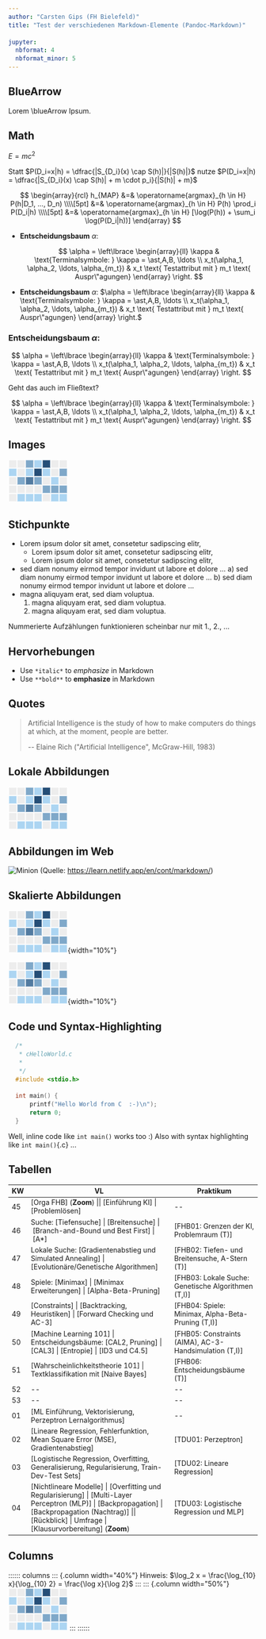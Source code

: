 ```yaml
---
author: "Carsten Gips (FH Bielefeld)"
title: "Test der verschiedenen Markdown-Elemente (Pandoc-Markdown)"

jupyter:
  nbformat: 4
  nbformat_minor: 5
---
```



<!--
pandoc -s --webtex --toc --toc-depth=2 --wrap=preserve --strip-comments -t gfm    pandoc-markdown.md  -o gh-markdown.md
pandoc -s                              --wrap=preserve --strip-comments -t ipynb  pandoc-markdown.md  -o gh-markdown.ipynb
pandoc -s --slide-level=2              --wrap=preserve --strip-comments -t pptx   pandoc-markdown.md  -o gh-markdown.pptx
-->


## BlueArrow

Lorem \blueArrow Ipsum.

## Math

$E = m c^2$

Statt $P(D_i=x|h) = \dfrac{|S_{D_i}(x) \cap S(h)|}{|S(h)|}$ nutze $P(D_i=x|h) = \dfrac{|S_{D_i}(x) \cap S(h)| + m \cdot p_i}{|S(h)| + m}$

$$
    \begin{array}{rcl}
    h_{MAP} &=& \operatorname{argmax}_{h \in H} P(h|D_1, ..., D_n) \\\\[5pt]
            &=& \operatorname{argmax}_{h \in H} P(h) \prod_i P(D_i|h) \\\\[5pt]
            &=& \operatorname{argmax}_{h \in H} [\log(P(h)) + \sum_i \log(P(D_i|h))]
    \end{array}
$$

*   **Entscheidungsbaum** $\alpha$:

    $$
    \alpha = \left\lbrace \begin{array}{ll}
        \kappa  & \text{Terminalsymbole: } \kappa = \ast,A,B, \ldots \\
        x_t(\alpha_1, \alpha_2, \ldots, \alpha_{m_t}) & x_t \text{ Testattribut mit } m_t \text{ Auspr\"agungen}
    \end{array} \right.
    $$

*   **Entscheidungsbaum** $\alpha$:
    $\alpha = \left\lbrace \begin{array}{ll}
        \kappa  & \text{Terminalsymbole: } \kappa = \ast,A,B, \ldots \\
        x_t(\alpha_1, \alpha_2, \ldots, \alpha_{m_t}) & x_t \text{ Testattribut mit } m_t \text{ Auspr\"agungen}
    \end{array} \right.$


### **Entscheidungsbaum** $\alpha$:

$$
\alpha = \left\lbrace \begin{array}{ll}
    \kappa  & \text{Terminalsymbole: } \kappa = \ast,A,B, \ldots \\
    x_t(\alpha_1, \alpha_2, \ldots, \alpha_{m_t}) & x_t \text{ Testattribut mit } m_t \text{ Auspr\"agungen}
\end{array} \right.
$$


Geht das auch im Fließtext?

$$
\alpha = \left\lbrace \begin{array}{ll}
    \kappa  & \text{Terminalsymbole: } \kappa = \ast,A,B, \ldots \\
    x_t(\alpha_1, \alpha_2, \ldots, \alpha_{m_t}) & x_t \text{ Testattribut mit } m_t \text{ Auspr\"agungen}
\end{array} \right.
$$


## Images

![Sky](images/somefig.png)

## Stichpunkte

*   Lorem ipsum dolor sit amet, consetetur sadipscing elitr,
    -   Lorem ipsum dolor sit amet, consetetur sadipscing elitr,
    -   Lorem ipsum dolor sit amet, consetetur sadipscing elitr,
*   sed diam nonumy eirmod tempor invidunt ut labore et dolore ...
    a)  sed diam nonumy eirmod tempor invidunt ut labore et dolore ...
    b)  sed diam nonumy eirmod tempor invidunt ut labore et dolore ...
*   magna aliquyam erat, sed diam voluptua.
    1.  magna aliquyam erat, sed diam voluptua.
    2.  magna aliquyam erat, sed diam voluptua.

Nummerierte Aufzählungen funktionieren scheinbar nur mit 1., 2., ...

## Hervorhebungen

*   Use `*italic*` to *emphasize* in Markdown
*   Use `**bold**` to **emphasize** in Markdown

## Quotes

> Artificial Intelligence is the study of how to make computers do things at
> which, at the moment, people are better.
>
> -- Elaine Rich ("Artificial Intelligence", McGraw-Hill, 1983)

## Lokale Abbildungen

![Bildunterschrift](images/somefig.png)

## Abbildungen im Web

![Minion](https://octodex.github.com/images/minion.png)
(Quelle: https://learn.netlify.app/en/cont/markdown/)

## Skalierte Abbildungen

![Bildunterschrift](images/somefig.png){width="10%"}

![](images/somefig.png){width="10%"}

## Code und Syntax-Highlighting

```c
  /*
   * cHelloWorld.c
   *
   */
  #include <stdio.h>

  int main() {
      printf("Hello World from C  :-)\n");
      return 0;
  }
```

Well, inline code like `int main()` works too :)
Also with syntax highlighting like `int main()`{.c} ...

## Tabellen

| KW | VL                                                                                                                                                                                                                 | Praktikum                                              |
|----|--------------------------------------------------------------------------------------------------------------------------------------------------------------------------------------------------------------------|--------------------------------------------------------|
| 45 | [Orga FHB] (**Zoom**) \|\| [Einführung KI] \| [Problemlösen]                                                                                                                                                       | --                                                     |
| 46 | Suche: [Tiefensuche] \| [Breitensuche] \| [Branch-and-Bound und Best First] \| [A*]                                                                                                                                | [FHB01: Grenzen der KI, Problemraum (T)]               |
| 47 | Lokale Suche: [Gradientenabstieg und Simulated Annealing] \| [Evolutionäre/Genetische Algorithmen]                                                                                                                 | [FHB02: Tiefen- und Breitensuche, A-Stern (T)]         |
| 48 | Spiele: [Minimax] \| [Minimax Erweiterungen] \| [Alpha-Beta-Pruning]                                                                                                                                               | [FHB03: Lokale Suche: Genetische Algorithmen (T,I)]    |
| 49 | [Constraints] \| [Backtracking, Heuristiken] \| [Forward Checking und AC-3]                                                                                                                                        | [FHB04: Spiele: Minimax, Alpha-Beta-Pruning (T,I)]     |
| 50 | [Machine Learning 101] \| Entscheidungsbäume: [CAL2, Pruning] \| [CAL3] \| [Entropie] \| [ID3 und C4.5]                                                                                                            | [FHB05: Constraints (AIMA), AC-3-Handsimulation (T,I)] |
| 51 | [Wahrscheinlichkeitstheorie 101] \| Textklassifikation mit [Naive Bayes]                                                                                                                                           | [FHB06: Entscheidungsbäume (T)]                        |
| 52 | --                                                                                                                                                                                                                 | --                                                     |
| 53 | --                                                                                                                                                                                                                 | --                                                     |
| 01 | [ML Einführung, Vektorisierung, Perzeptron Lernalgorithmus]                                                                                                                                                        | --                                                     |
| 02 | [Lineare Regression, Fehlerfunktion, Mean Square Error (MSE), Gradientenabstieg]                                                                                                                                   | [TDU01: Perzeptron]                                    |
| 03 | [Logistische Regression, Overfitting, Generalisierung, Regularisierung, Train-Dev-Test Sets]                                                                                                                       | [TDU02: Lineare Regression]                            |
| 04 | [Nichtlineare Modelle] \| [Overfitting und Regularisierung] \| [Multi-Layer Perceptron (MLP)] \| [Backpropagation] \| [Backpropagation (Nachtrag)] \|\| [Rückblick] \| Umfrage \| [Klausurvorbereitung] (**Zoom**) | [TDU03: Logistische Regression und MLP]                |


## Columns

:::::: columns
::: {.column width="40%"}
Hinweis:
$\log_2 x = \frac{\log_{10} x}{\log_{10} 2} = \frac{\log x}{\log 2}$
:::
::: {.column width="50%"}
![](images/somefig.png)
:::
::::::
